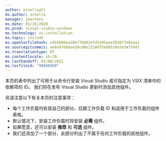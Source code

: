 ```yaml
---
author: ornellaalt
ms.author: ornella
manager: jmartens
ms.date: 03/16/2020
ms.prod: visual-studio-windows
ms.technology: vs-installation
ms.topic: include
ms.openlocfilehash: a3b5686ea36b77b6024fd1e95aee393877e0eaa1
ms.sourcegitcommit: ae6d47b09a439cd0e13180f5e89510e3e347fd47
ms.translationtype: HT
ms.contentlocale: zh-CN
ms.lasthandoff: 02/08/2021
ms.locfileid: "99868560"
---
```

本页的表中列出了可用于从命令行安装 Visual Studio 或可指定为 VSIX 清单中的依赖项的 ID。 我们将在发布 Visual Studio 更新时添加其他组件。

另请注意以下有关本页的注意事项：

* 每个工作负载均有其自己的部分，后跟工作负载 ID 和适用于工作负载的组件表格。
* 默认情况下，安装工作负载时将安装 **必需** 组件。
* 如果愿意，还可以安装 **推荐** 和 **可选** 组件。
* 我们还添加了一个部分，此部分列出了不属于任何工作负载的其他组件。
